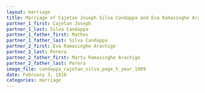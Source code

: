 ```yaml
---
layout: marriage
title: Marriage of Cajetan Joseph Silva Candappa and Eva Ramasinghe Arachige Perera
partner_1_first: Cajetan Joseph
partner_1_last: Silva Candappa
partner_1_father_first: Mathes
partner_1_father_last: Silva Candappa
partner_2_first: Eva Ramasinghe Arachige
partner_2_last: Perera
partner_2_father_first: Martu Ramasinghe Arachige
partner_2_father_last: Perera
image_file: candappa_cajetan_silva_page_5_year_1909
date: February 3, 1910
categories: marriage
---
```


